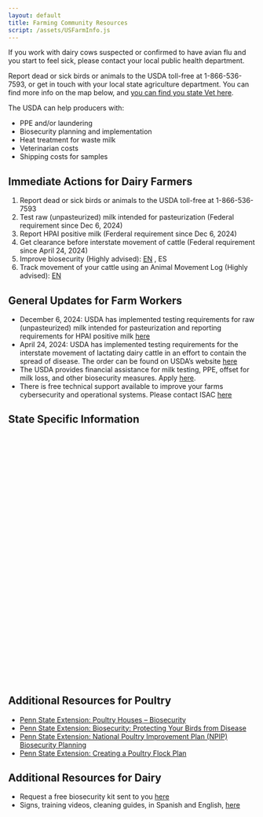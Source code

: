 ```yaml
---
layout: default
title: Farming Community Resources
script: /assets/USFarmInfo.js
---
```


If you work with dairy cows suspected or confirmed to have avian flu and you start to feel sick, please contact your local public health department.

Report dead or sick birds or animals to the USDA toll-free at 1-866-536-7593, or get in touch with your local state agriculture department. You can find more info on the map below, and [you can find you state Vet here](https://www.aphis.usda.gov/contact/animal-health?filter=report%20sick%20or%20dead%20livestock%2C%20aquatics%2C%20or%20poultry).

The USDA can help producers with:
* PPE and/or laundering
* Biosecurity planning and implementation
* Heat treatment for waste milk
* Veterinarian costs
* Shipping costs for samples

## Immediate Actions for Dairy Farmers
1. Report dead or sick birds or animals to the USDA toll-free at 1-866-536-7593
2. Test raw (unpasteurized) milk intended for pasteurization (Federal requirement since Dec 6, 2024)
3. Report HPAI positive milk (Ferderal requirement since Dec 6, 2024)
4. Get clearance before interstate movement of cattle  (Federal requirement since April 24, 2024)
5. Improve biosecurity (Highly advised): [EN](https://nationaldairyfarm.com/wp-content/uploads/2023/09/Enhanced-Biosecurity-Prep-Guide-1.pdf) , ES
6. Track movement of your cattle using an Animal Movement Log (Highly advised): [EN]()

## General Updates for Farm Workers
* December 6, 2024: USDA has implemented testing requirements for raw (unpasteurized) milk intended for pasteurization and reporting requirements for HPAI positive milk [here](https://www.aphis.usda.gov/sites/default/files/20241205-federal-order-final.pdf)
* April 24, 2024: USDA has implemented testing requirements for the interstate movement of lactating dairy cattle in an effort to contain the spread of disease.  The order can be found on USDA’s website [here](https://www.aphis.usda.gov/sites/default/files/dairy-federal-order.pdf)
* The USDA provides financial assistance for milk testing, PPE, offset for milk loss, and other biosecurity measures. Apply [here](https://www.aphis.usda.gov/livestock-poultry-disease/avian/avian-influenza/hpai-detections/livestock/financial-assistance).  
* There is free technical support available to improve your farms cybersecurity and operational systems. Please contact ISAC [here](https://www.isac.bio/post/update-hpai-h5n1-avian-influenza-2024)

## State Specific Information

<div id="container1" style="width: 100%; height: 500px;"></div>
<div id="container2"></div>


## Additional Resources for Poultry
* [Penn State Extension: Poultry Houses – Biosecurity](https://extension.psu.edu/poultry-houses-biosecurity)
* [Penn State Extension: Biosecurity: Protecting Your Birds from Disease](https://extension.psu.edu/biosecurity-protecting-your-birds-from-disease)
* [Penn State Extension: National Poultry Improvement Plan (NPIP) Biosecurity Planning](https://extension.psu.edu/national-poultry-improvement-plan-npip-biosecurity-planning)
* [Penn State Extension: Creating a Poultry Flock Plan](https://extension.psu.edu/creating-a-poultry-flock-plan)

## Additional Resources for Dairy
* Request a free biosecurity kit sent to you [here](https://www.centerfordairyexcellence.org/request-an-everyday-biosecurity-kit/)
* Signs, training videos, cleaning guides, in Spanish and English, [here](https://securemilksupply.org/training-materials/biosecurity/)
